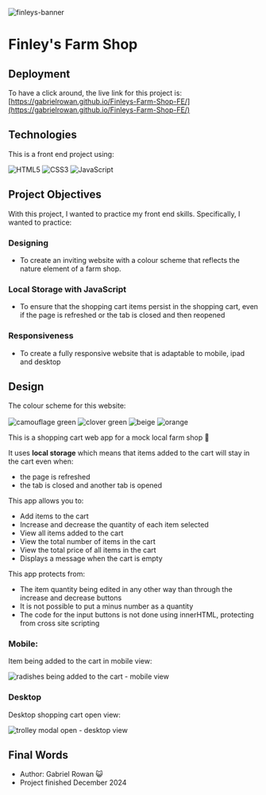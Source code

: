 
![finleys-banner](https://github.com/user-attachments/assets/93ccd785-aecf-4fd6-8c90-7bf8bf0fd575)

# Finley's Farm Shop


## Deployment

To have a click around, the live link for this project is: [https://gabrielrowan.github.io/Finleys-Farm-Shop-FE/](https://gabrielrowan.github.io/Finleys-Farm-Shop-FE/)

## Technologies

This is a front end project using:

![HTML5](https://img.shields.io/badge/html5-%23E34F26.svg?style=for-the-badge&logo=html5&logoColor=white)
![CSS3](https://img.shields.io/badge/css3-%231572B6.svg?style=for-the-badge&logo=css3&logoColor=white)
![JavaScript](https://img.shields.io/badge/javascript-%23323330.svg?style=for-the-badge&logo=javascript&logoColor=%23F7DF1E)

## Project Objectives

With this project, I wanted to practice my front end skills. Specifically, I wanted to practice:

### Designing 
- To create an inviting website with a colour scheme that reflects the nature element of a farm shop. 

### Local Storage with JavaScript
- To ensure that the shopping cart items persist in the shopping cart, even if the page is refreshed or the tab is closed and then reopened

### Responsiveness
- To create a fully responsive website that is adaptable to mobile, ipad and desktop

## Design

The colour scheme for this website: 

<img valign='middle' src='https://readme-swatches.vercel.app/#67755D?style=round' alt='camouflage green'/> 
<img valign='middle' src='https://readme-swatches.vercel.app/#97A88B?style=round' alt='clover green'/>
<img valign='middle' src='https://readme-swatches.vercel.app/#67755D?style=round' alt='beige'/> 
<img valign='middle' src='https://readme-swatches.vercel.app/#EA9944?style=round' alt='orange'/> 



This is a shopping cart web app for a mock local farm shop :tomato:

It uses **local storage** which means that items added to the cart will stay in the cart even when: 
- the page is refreshed
- the tab is closed and another tab is opened

This app allows you to:

- Add items to the cart
- Increase and decrease the quantity of each item selected
- View all items added to the cart
- View the total number of items in the cart
- View the total price of all items in the cart
- Displays a message when the cart is empty

This app protects from: 
- The item quantity being edited in any other way than through the increase and decrease buttons
- It is not possible to put a minus number as a quantity
- The code for the input buttons is not done using innerHTML, protecting from cross site scripting


### Mobile: 

Item being added to the cart in mobile view:

![radishes being added to the cart - mobile view ](https://github.com/user-attachments/assets/ce36db74-08e5-4ad2-b8a7-94b7b57b290b)


### Desktop 

Desktop shopping cart open view: 

![trolley modal open - desktop view](https://github.com/user-attachments/assets/af5bb155-7e9d-4704-908e-04fb395ac980)


## Final Words 

- Author: Gabriel Rowan  :smiley_cat:
- Project finished December 2024
